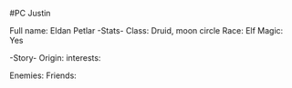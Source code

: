#PC Justin

Full name: Eldan Petlar
-Stats-
Class: Druid, moon circle
Race: Elf
Magic: Yes

-Story-
Origin:
interests:

Enemies:
Friends: